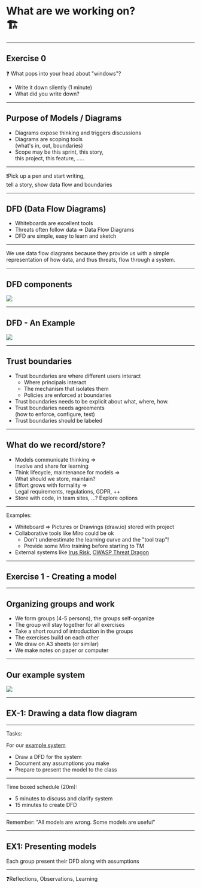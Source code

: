 <!-- markdownlint-disable MD033 -->

# What are we working on? </br> 🏗

---

## Exercise 0

❓ What pops into your head about "windows"? <!-- .element: class="fragment" data-fragment-index="1" -->

- Write it down silently (1 minute) <!-- .element: class="fragment" data-fragment-index="1" -->
- What did you write down? <!-- .element: class="fragment" data-fragment-index="2" -->

---

## Purpose of Models / Diagrams

- Diagrams expose thinking and triggers discussions<!-- .element: class="fragment" data-fragment-index="1" -->
- Diagrams are scoping tools </br>(what's in, out, boundaries)<!-- .element: class="fragment" data-fragment-index="2" -->
- Scope may be this sprint, this story,</br> this project, this feature, .....<!-- .element: class="fragment" data-fragment-index="3" -->

<hr>

❗️Pick up a pen and start writing, </br>tell a story, show data flow and boundaries<!-- .element: class="fragment" data-fragment-index="4" -->

---

## DFD (Data Flow Diagrams)

- Whiteboards are excellent tools
- Threats often follow data => Data Flow Diagrams
- DFD are simple, easy to learn and sketch

<hr>

We use data flow diagrams because they provide us with a simple representation of how data, and thus threats, flow through a system.

---

## DFD components

<img src="./content/images/dfd.png">

---

## DFD - An Example

<img src="./content/images/dfd-example.png">

---

## Trust boundaries

- Trust boundaries are where different users interact<!-- .element: class="fragment" data-fragment-index="1" -->
  - Where principals interact<!-- .element: class="fragment" data-fragment-index="1" -->
  - The mechanism that isolates them<!-- .element: class="fragment" data-fragment-index="1" -->
  - Policies are enforced at boundaries<!-- .element: class="fragment" data-fragment-index="1" -->
- Trust boundaries needs to be explicit about what, where, how.<!-- .element: class="fragment" data-fragment-index="2" -->
- Trust boundaries needs agreements<!-- .element: class="fragment" data-fragment-index="3" --> </br>(how to enforce, configure, test)<!-- .element: class="fragment" data-fragment-index="3 -->
- Trust boundaries should be labeled<!-- .element: class="fragment" data-fragment-index="4" -->

---

## What do we  record/store?

<div><!-- .element: style="font-size:0.8em"-->

- Models communicate thinking =><!-- .element: class="fragment" data-fragment-index="1" --> </br>involve and share for learning<!-- .element: class="fragment" data-fragment-index="2" -->
- Think lifecycle, maintenance for models =><!-- .element: class="fragment" data-fragment-index="2" --> </br> What should we store, maintain?<!-- .element: class="fragment" data-fragment-index="3" -->
- Effort grows with formality => <!-- .element: class="fragment" data-fragment-index="3" --></br> Legal requirements, regulations, GDPR, ++ <!-- .element: class="fragment" data-fragment-index="4" -->
- Store with code, in team sites, ...? Explore options<!-- .element: class="fragment" data-fragment-index="5" -->

<hr>

Examples:<!-- .element: class="fragment" data-fragment-index="5" -->

- Whiteboard => Pictures or Drawings (draw.io) stored with project<!-- .element: class="fragment" data-fragment-index="5" -->
- Collaborative tools like Miro could be ok<!-- .element: class="fragment" data-fragment-index="6" -->
  - Don't underestimate the learning curve and the "tool trap"!<!-- .element: class="fragment" data-fragment-index="6" -->
  - Provide some Miro training before starting to TM<!-- .element: class="fragment" data-fragment-index="6" -->
- External systems like<!-- .element: class="fragment" data-fragment-index="7" --> [Irus Risk](https://www.iriusrisk.com/)<!-- .element: class="fragment" data-fragment-index="7" -->, [OWASP Threat Dragon](https://owasp.org/www-project-threat-dragon/)<!-- .element: class="fragment" data-fragment-index="7" -->

</div>

---

## Exercise 1 - Creating a model

---

## Organizing groups and work

- We form groups (4-5 persons), the groups self-organize
- The group will stay together for all exercises
- Take a short round of introduction in the groups
- The exercises build on each other
- We draw on A3 sheets (or similar)
- We make notes on paper or computer

---

## Our example system

<img src="./content/images/tm-example-system.png">

---

## EX-1: Drawing a data flow diagram

<div><!-- .element: style="font-size:0.8em;text-align:left"-->

<hr>

Tasks:

For our [example system](content/images/tm-example-system.png)

- Draw a DFD for the system
- Document any assumptions you make
- Prepare to present the model to the class

<hr>

Time boxed schedule (20m):

- 5 minutes to discuss and clarify system
- 15 minutes to create DFD

<hr>

Remember: "All models are wrong. Some models are useful"

</div>

---

## EX1: Presenting models

Each group present their DFD along with assumptions

<hr>

❓Reflections, Observations, Learning
